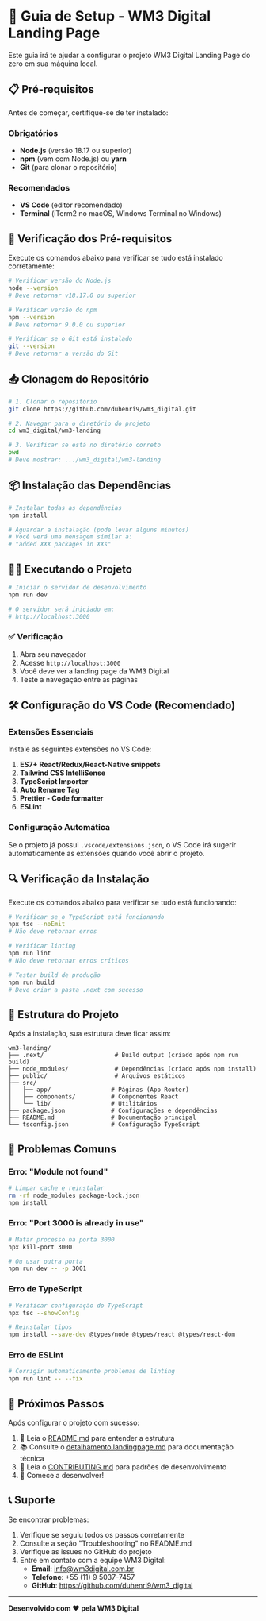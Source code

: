 # 🚀 Guia de Setup - WM3 Digital Landing Page

Este guia irá te ajudar a configurar o projeto WM3 Digital Landing Page do zero em sua máquina local.

## 📋 Pré-requisitos

Antes de começar, certifique-se de ter instalado:

### Obrigatórios
- **Node.js** (versão 18.17 ou superior)
- **npm** (vem com Node.js) ou **yarn**
- **Git** (para clonar o repositório)

### Recomendados
- **VS Code** (editor recomendado)
- **Terminal** (iTerm2 no macOS, Windows Terminal no Windows)

## 🔧 Verificação dos Pré-requisitos

Execute os comandos abaixo para verificar se tudo está instalado corretamente:

```bash
# Verificar versão do Node.js
node --version
# Deve retornar v18.17.0 ou superior

# Verificar versão do npm
npm --version
# Deve retornar 9.0.0 ou superior

# Verificar se o Git está instalado
git --version
# Deve retornar a versão do Git
```

## 📥 Clonagem do Repositório

```bash
# 1. Clonar o repositório
git clone https://github.com/duhenri9/wm3_digital.git

# 2. Navegar para o diretório do projeto
cd wm3_digital/wm3-landing

# 3. Verificar se está no diretório correto
pwd
# Deve mostrar: .../wm3_digital/wm3-landing
```

## 📦 Instalação das Dependências

```bash
# Instalar todas as dependências
npm install

# Aguardar a instalação (pode levar alguns minutos)
# Você verá uma mensagem similar a:
# "added XXX packages in XXs"
```

## 🏃‍♂️ Executando o Projeto

```bash
# Iniciar o servidor de desenvolvimento
npm run dev

# O servidor será iniciado em:
# http://localhost:3000
```

### ✅ Verificação

1. Abra seu navegador
2. Acesse `http://localhost:3000`
3. Você deve ver a landing page da WM3 Digital
4. Teste a navegação entre as páginas

## 🛠️ Configuração do VS Code (Recomendado)

### Extensões Essenciais

Instale as seguintes extensões no VS Code:

1. **ES7+ React/Redux/React-Native snippets**
2. **Tailwind CSS IntelliSense**
3. **TypeScript Importer**
4. **Auto Rename Tag**
5. **Prettier - Code formatter**
6. **ESLint**

### Configuração Automática

Se o projeto já possui `.vscode/extensions.json`, o VS Code irá sugerir automaticamente as extensões quando você abrir o projeto.

## 🔍 Verificação da Instalação

Execute os comandos abaixo para verificar se tudo está funcionando:

```bash
# Verificar se o TypeScript está funcionando
npx tsc --noEmit
# Não deve retornar erros

# Verificar linting
npm run lint
# Não deve retornar erros críticos

# Testar build de produção
npm run build
# Deve criar a pasta .next com sucesso
```

## 📁 Estrutura do Projeto

Após a instalação, sua estrutura deve ficar assim:

```
wm3-landing/
├── .next/                    # Build output (criado após npm run build)
├── node_modules/             # Dependências (criado após npm install)
├── public/                   # Arquivos estáticos
├── src/
│   ├── app/                 # Páginas (App Router)
│   ├── components/          # Componentes React
│   └── lib/                 # Utilitários
├── package.json             # Configurações e dependências
├── README.md                # Documentação principal
└── tsconfig.json            # Configuração TypeScript
```

## 🚨 Problemas Comuns

### Erro: "Module not found"
```bash
# Limpar cache e reinstalar
rm -rf node_modules package-lock.json
npm install
```

### Erro: "Port 3000 is already in use"
```bash
# Matar processo na porta 3000
npx kill-port 3000

# Ou usar outra porta
npm run dev -- -p 3001
```

### Erro de TypeScript
```bash
# Verificar configuração do TypeScript
npx tsc --showConfig

# Reinstalar tipos
npm install --save-dev @types/node @types/react @types/react-dom
```

### Erro de ESLint
```bash
# Corrigir automaticamente problemas de linting
npm run lint -- --fix
```

## 🎯 Próximos Passos

Após configurar o projeto com sucesso:

1. 📖 Leia o [README.md](./README.md) para entender a estrutura
2. 📚 Consulte o [detalhamento.landingpage.md](./detalhamento.landingpage.md) para documentação técnica
3. 🔧 Leia o [CONTRIBUTING.md](./CONTRIBUTING.md) para padrões de desenvolvimento
4. 🚀 Comece a desenvolver!

## 📞 Suporte

Se encontrar problemas:

1. Verifique se seguiu todos os passos corretamente
2. Consulte a seção "Troubleshooting" no README.md
3. Verifique as issues no GitHub do projeto
4. Entre em contato com a equipe WM3 Digital:
   - **Email**: info@wm3digital.com.br
   - **Telefone**: +55 (11) 9 5037-7457
   - **GitHub**: https://github.com/duhenri9/wm3_digital

---

**Desenvolvido com ❤️ pela WM3 Digital**